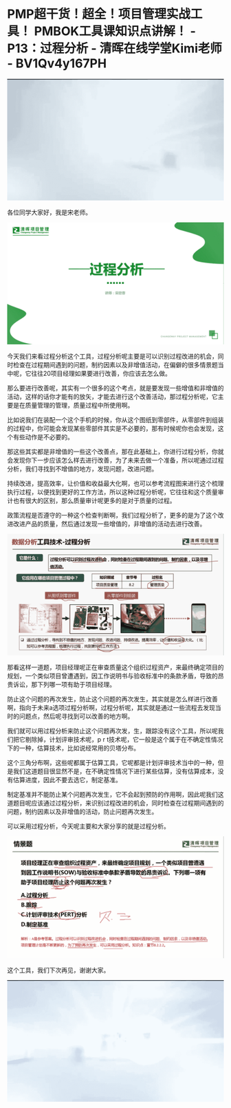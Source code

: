 # PMP超干货！超全！项目管理实战工具！ PMBOK工具课知识点讲解！ - P13：过程分析 - 清晖在线学堂Kimi老师 - BV1Qv4y167PH

![](img/aefcd46a414f756bf191a2f99e4635e0_0.png)

各位同学大家好，我是宋老师。

![](img/aefcd46a414f756bf191a2f99e4635e0_2.png)

今天我们来看过程分析这个工具，过程分析呢主要是可以识别过程改进的机会，同时检查在过程期间遇到的问题，制约因素以及非增值活动，在偏僻的很多情景题当中呢，它往往20项目经理如果要进行改善，你应该去怎么做。

那么要进行改善呢，其实有一个很多的这个考点，就是要发现一些增值和非增值的活动，这样的话你才能有的放矢，才能去进行这个改善活动，那过程分析呢，它主要是在质量管理的管理，质量过程中所使用啊。

比如说我们在装配一个这个手机的时候，你从这个图纸到零部件，从零部件到组装的过程中，你可能会发现某些零部件其实是不必要的，那有时候呢你也会发现，这个有些动作是不必要的。

那这些其实都是非增值的一些这个改善点，那在此基础上，你进行过程分析，你就会发现你下一步应该怎么样去进行改善，为了未来去做一个准备，所以呢通过过程分析，我们寻找到不增值的地方，发现问题，改进问题。

持续改进，提高效率，让价值和收益最大化啊，也可以参考流程图来进行这个梳理执行过程，以便找到更好的工作方法，所以这种过程分析呢，它往往和这个质量审计也有很大的区别，那么质量审计呢更多的是对于质量的过程。

政策流程是否遵守的一种这个检查判断啊，我们过程分析了，更多的是为了这个改进改进产品的质量，然后通过发现一些增值的，非增值的活动去进行改善。



![](img/aefcd46a414f756bf191a2f99e4635e0_4.png)

那看这样一道题，项目经理呢正在审查质量这个组织过程资产，来最终确定项目的规划，一个类似项目曾遭遇到，因工作说明书与验收标准中的条款矛盾，导致的昂贵诉讼，那下列哪一项有助于项目经理。

防止这个问题的再次发生，防止这个问题的再次发生，其实就是怎么样进行改善啊，指向于未来a选项过程分析啊，过程分析呢，其实就是通过一些流程去发现当时的问题点，然后呢寻找到可以改善的地方啊。

我们就可以用过程分析来防止这个问题再次发，生，跟踪没有这个工具，所以呢我们把它剔除掉，计划评审技术呢，p r t技术呢，它一般是这个属于在不确定性情况下的一种，估算技术，比如说经常用的贝塔分布。

这个三角分布啊，这些呢都属于估算工具，它呢都是计划评审技术当中的一种，但是我们这道题目很显然不是，在不确定性情况下进行某些估算，没有估算成本，没有估算进度，因此不要去选它，制定基准。

制定基准并不能防止某个问题再次发生，它不会起到预防的作用啊，因此呢我们这道题目呢应该通过过程分析，来识别过程改进的机会，同时检查在过程期间遇到的问题，制约因素以及非增值的活动，防止问题再次发生。

可以采用过程分析，今天呢主要和大家分享的就是过程分析。

![](img/aefcd46a414f756bf191a2f99e4635e0_6.png)

这个工具，我们下次再见，谢谢大家。

![](img/aefcd46a414f756bf191a2f99e4635e0_8.png)